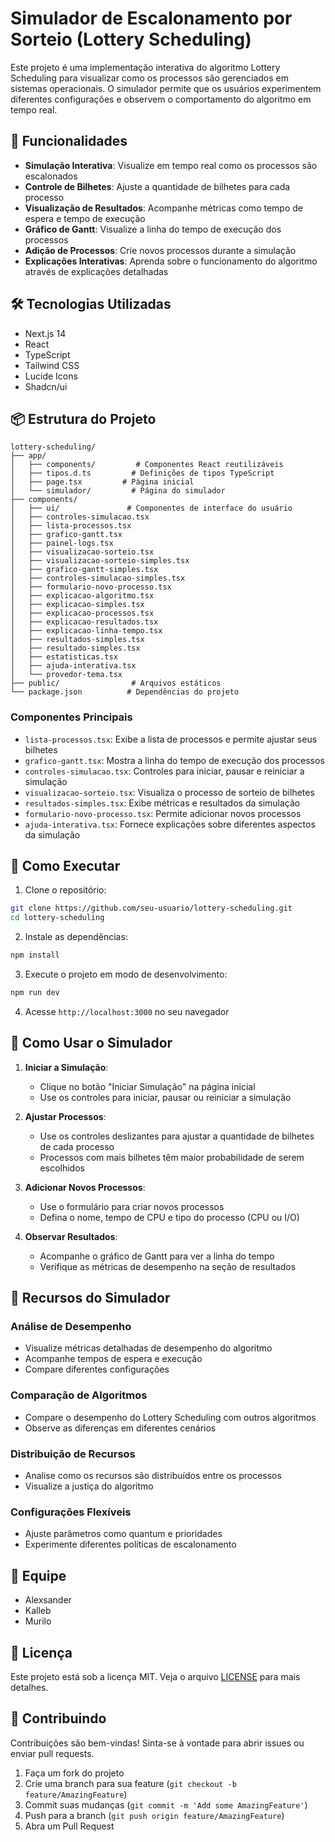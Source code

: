 # Simulador de Escalonamento por Sorteio (Lottery Scheduling)

Este projeto é uma implementação interativa do algoritmo Lottery Scheduling para visualizar como os processos são gerenciados em sistemas operacionais. O simulador permite que os usuários experimentem diferentes configurações e observem o comportamento do algoritmo em tempo real.

## 🚀 Funcionalidades

- **Simulação Interativa**: Visualize em tempo real como os processos são escalonados
- **Controle de Bilhetes**: Ajuste a quantidade de bilhetes para cada processo
- **Visualização de Resultados**: Acompanhe métricas como tempo de espera e tempo de execução
- **Gráfico de Gantt**: Visualize a linha do tempo de execução dos processos
- **Adição de Processos**: Crie novos processos durante a simulação
- **Explicações Interativas**: Aprenda sobre o funcionamento do algoritmo através de explicações detalhadas

## 🛠️ Tecnologias Utilizadas

- Next.js 14
- React
- TypeScript
- Tailwind CSS
- Lucide Icons
- Shadcn/ui

## 📦 Estrutura do Projeto

```
lottery-scheduling/
├── app/
│   ├── components/         # Componentes React reutilizáveis
│   ├── tipos.d.ts         # Definições de tipos TypeScript
│   ├── page.tsx         # Página inicial
│   └── simulador/         # Página do simulador
├── components/
│   ├── ui/               # Componentes de interface do usuário
│   ├── controles-simulacao.tsx
│   ├── lista-processos.tsx
│   ├── grafico-gantt.tsx
│   ├── painel-logs.tsx
│   ├── visualizacao-sorteio.tsx
│   ├── visualizacao-sorteio-simples.tsx
│   ├── grafico-gantt-simples.tsx
│   ├── controles-simulacao-simples.tsx
│   ├── formulario-novo-processo.tsx
│   ├── explicacao-algoritmo.tsx
│   ├── explicacao-simples.tsx
│   ├── explicacao-processos.tsx
│   ├── explicacao-resultados.tsx
│   ├── explicacao-linha-tempo.tsx
│   ├── resultados-simples.tsx
│   ├── resultado-simples.tsx
│   ├── estatisticas.tsx
│   ├── ajuda-interativa.tsx
│   └── provedor-tema.tsx
├── public/                # Arquivos estáticos
└── package.json          # Dependências do projeto
```

### Componentes Principais

- `lista-processos.tsx`: Exibe a lista de processos e permite ajustar seus bilhetes
- `grafico-gantt.tsx`: Mostra a linha do tempo de execução dos processos
- `controles-simulacao.tsx`: Controles para iniciar, pausar e reiniciar a simulação
- `visualizacao-sorteio.tsx`: Visualiza o processo de sorteio de bilhetes
- `resultados-simples.tsx`: Exibe métricas e resultados da simulação
- `formulario-novo-processo.tsx`: Permite adicionar novos processos
- `ajuda-interativa.tsx`: Fornece explicações sobre diferentes aspectos da simulação

## 🚀 Como Executar

1. Clone o repositório:
```bash
git clone https://github.com/seu-usuario/lottery-scheduling.git
cd lottery-scheduling
```

2. Instale as dependências:
```bash
npm install
```

3. Execute o projeto em modo de desenvolvimento:
```bash
npm run dev
```

4. Acesse `http://localhost:3000` no seu navegador

## 📝 Como Usar o Simulador

1. **Iniciar a Simulação**:
   - Clique no botão "Iniciar Simulação" na página inicial
   - Use os controles para iniciar, pausar ou reiniciar a simulação

2. **Ajustar Processos**:
   - Use os controles deslizantes para ajustar a quantidade de bilhetes de cada processo
   - Processos com mais bilhetes têm maior probabilidade de serem escolhidos

3. **Adicionar Novos Processos**:
   - Use o formulário para criar novos processos
   - Defina o nome, tempo de CPU e tipo do processo (CPU ou I/O)

4. **Observar Resultados**:
   - Acompanhe o gráfico de Gantt para ver a linha do tempo
   - Verifique as métricas de desempenho na seção de resultados

## 🎯 Recursos do Simulador

### Análise de Desempenho
- Visualize métricas detalhadas de desempenho do algoritmo
- Acompanhe tempos de espera e execução
- Compare diferentes configurações

### Comparação de Algoritmos
- Compare o desempenho do Lottery Scheduling com outros algoritmos
- Observe as diferenças em diferentes cenários

### Distribuição de Recursos
- Analise como os recursos são distribuídos entre os processos
- Visualize a justiça do algoritmo

### Configurações Flexíveis
- Ajuste parâmetros como quantum e prioridades
- Experimente diferentes políticas de escalonamento

## 👥 Equipe

- Alexsander
- Kalleb
- Murilo

## 📄 Licença

Este projeto está sob a licença MIT. Veja o arquivo [LICENSE](LICENSE) para mais detalhes.

## 🤝 Contribuindo

Contribuições são bem-vindas! Sinta-se à vontade para abrir issues ou enviar pull requests.

1. Faça um fork do projeto
2. Crie uma branch para sua feature (`git checkout -b feature/AmazingFeature`)
3. Commit suas mudanças (`git commit -m 'Add some AmazingFeature'`)
4. Push para a branch (`git push origin feature/AmazingFeature`)
5. Abra um Pull Request 
